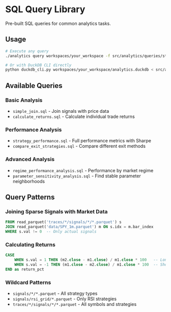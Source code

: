 # SQL Query Library

Pre-built SQL queries for common analytics tasks.

## Usage

```bash
# Execute any query
./analytics query workspaces/your_workspace -f src/analytics/queries/strategy_performance.sql

# Or with DuckDB CLI directly
python duckdb_cli.py workspaces/your_workspace/analytics.duckdb < src/analytics/queries/simple_join.sql
```

## Available Queries

### Basic Analysis
- `simple_join.sql` - Join signals with price data
- `calculate_returns.sql` - Calculate individual trade returns

### Performance Analysis  
- `strategy_performance.sql` - Full performance metrics with Sharpe
- `compare_exit_strategies.sql` - Compare different exit methods

### Advanced Analysis
- `regime_performance_analysis.sql` - Performance by market regime
- `parameter_sensitivity_analysis.sql` - Find stable parameter neighborhoods

## Query Patterns

### Joining Sparse Signals with Market Data
```sql
FROM read_parquet('traces/*/signals/*/*.parquet') s
JOIN read_parquet('data/SPY_1m.parquet') m ON s.idx = m.bar_index
WHERE s.val != 0  -- Only actual signals
```

### Calculating Returns
```sql
CASE 
    WHEN s.val = 1 THEN (m2.close - m1.close) / m1.close * 100   -- Long
    WHEN s.val = -1 THEN (m1.close - m2.close) / m1.close * 100  -- Short
END as return_pct
```

### Wildcard Patterns
- `signals/*/*.parquet` - All strategy types
- `signals/rsi_grid/*.parquet` - Only RSI strategies
- `traces/*/signals/*/*.parquet` - All symbols and strategies